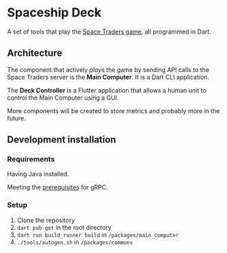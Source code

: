 # Spaceship Deck

A set of tools that play the [Space Traders game](https://spacetraders.io), all
programmed in Dart.

## Architecture

The component that actively _plays_ the game by sending API calls to the Space
Traders server is the **Main Computer**. It is a Dart CLI application.

The **Deck Controller** is a Flutter application that allows a human unit to
control the Main Computer using a GUI.

More components will be created to store metrics and probably more in the
future.

## Development installation

### Requirements

Having Java installed.

Meeting the [prerequisites](https://grpc.io/docs/languages/dart/quickstart/#prerequisites) for gRPC.

### Setup

1. Clone the repository
1. `dart pub get` in the root directory
1. `dart run build_runner build` in `/packages/main_computer`
1. `./tools/autogen.sh` in `/packages/commons`
